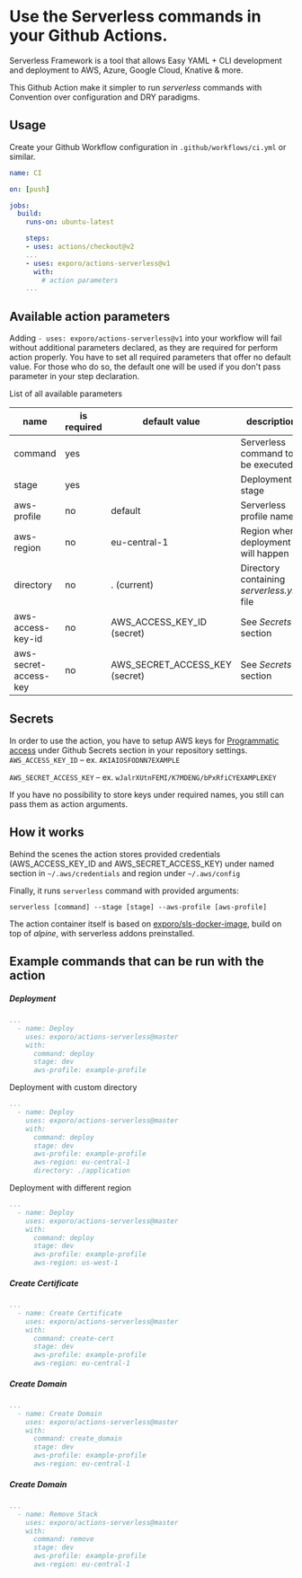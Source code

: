 Use the Serverless commands in your Github Actions.
============================================

Serverless Framework is a tool that allows Easy YAML + CLI development and deployment to AWS, Azure, Google Cloud, Knative & more.

This Github Action make it simpler to run *serverless* commands with Convention over configuration and DRY paradigms.


Usage
-----

Create your Github Workflow configuration in `.github/workflows/ci.yml` or similar.

```yaml
name: CI

on: [push]

jobs:
  build:
    runs-on: ubuntu-latest

    steps:
    - uses: actions/checkout@v2
    ...
    - uses: exporo/actions-serverless@v1
      with:
        # action parameters
    ...
```

Available action parameters
-----------------------

Adding `- uses: exporo/actions-serverless@v1` into your workflow will fail without additional parameters declared, as they are required for perform action properly.
You have to set all required parameters that offer no default value. For those who do so, the default one will be
used if you don't pass parameter in your step declaration.

List of all available parameters

|name                   |is required   	| default value                 | description                                   |   	
|---	                |---	        |---	                        |---	                                        |
| command  	            | yes           |   	                        | Serverless command to be executed  	        |
| stage 	            | yes 	        |   	                        | Deployment stage  	                        |
| aws-profile  	        | no  	        | default  	                    | Serverless profile name  	                    |
| aws-region  	        | no  	        | eu-central-1                  | Region where deployment will happen  	        |
| directory 	        | no  	        | . (current)                   | Directory containing *serverless.yml* file  	|
| aws-access-key-id 	| no  	        | AWS_ACCESS_KEY_ID (secret)    | See *Secrets* section  	                    |
| aws-secret-access-key | no  	        | AWS_SECRET_ACCESS_KEY (secret)| See *Secrets* section 	                    |


Secrets
-------------------------------------------
In order to use the action, you have to setup AWS keys for [Programmatic access][programatic-access]
under Github Secrets section in your repository settings.
`AWS_ACCESS_KEY_ID` – ex. `AKIAIOSFODNN7EXAMPLE`

`AWS_SECRET_ACCESS_KEY` – ex. `wJalrXUtnFEMI/K7MDENG/bPxRfiCYEXAMPLEKEY`

If you have no possibility to store keys under required names, you still can pass them
as action arguments.

How it works
-------------------------------------------
Behind the scenes the action stores provided credentials (AWS_ACCESS_KEY_ID and AWS_SECRET_ACCESS_KEY) 
under named section in `~/.aws/credentials` and region under `~/.aws/config`

Finally, it runs `serverless` command with provided arguments:

```shell script
serverless [command] --stage [stage] --aws-profile [aws-profile]
```

The action container itself is based on [exporo/sls-docker-image](https://github.com/exporo/sls-docker-image),
build on top of *alpine*, with serverless addons preinstalled.

Example commands that can be run with the action
--------------------------------------

##### Deployment
```yaml
...
  - name: Deploy
    uses: exporo/actions-serverless@master
    with:
      command: deploy
      stage: dev
      aws-profile: example-profile
```

Deployment with custom directory
```yaml
...
  - name: Deploy
    uses: exporo/actions-serverless@master
    with:
      command: deploy
      stage: dev
      aws-profile: example-profile
      aws-region: eu-central-1
      directory: ./application
```


Deployment with different region
```yaml
...
  - name: Deploy
    uses: exporo/actions-serverless@master
    with:
      command: deploy
      stage: dev
      aws-profile: example-profile
      aws-region: us-west-1
```

##### Create Certificate
```yaml
...
  - name: Create Certificate
    uses: exporo/actions-serverless@master
    with:
      command: create-cert
      stage: dev
      aws-profile: example-profile
      aws-region: eu-central-1
```

##### Create Domain
```yaml
...
  - name: Create Domain
    uses: exporo/actions-serverless@master
    with:
      command: create_domain
      stage: dev
      aws-profile: example-profile
      aws-region: eu-central-1
```

##### Create Domain
```yaml
...
  - name: Remove Stack
    uses: exporo/actions-serverless@master
    with:
      command: remove
      stage: dev
      aws-profile: example-profile
      aws-region: eu-central-1
```


[programatic-access]: https://docs.aws.amazon.com/general/latest/gr/aws-sec-cred-types.html#access-keys-and-secret-access-keys

